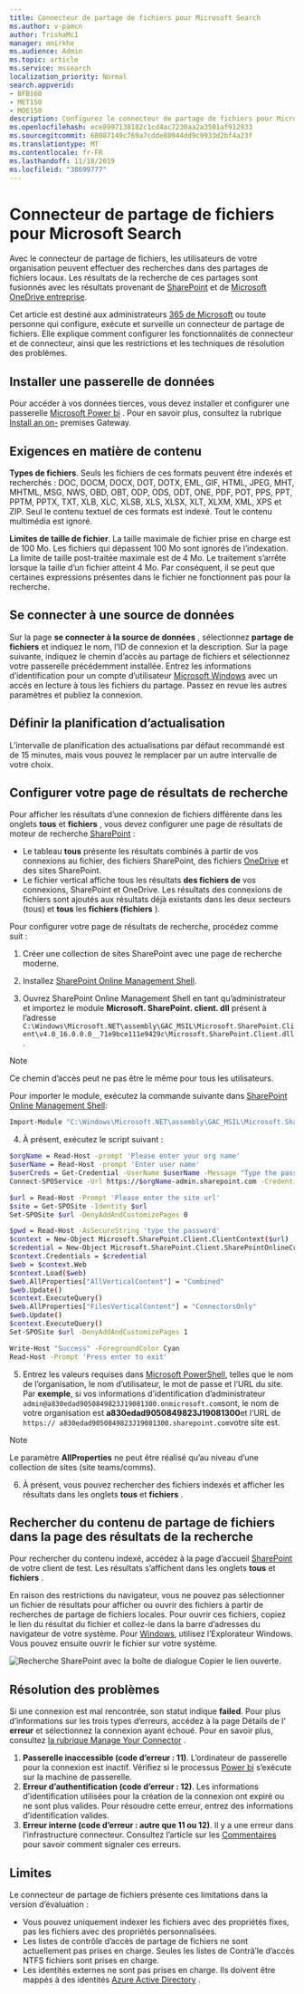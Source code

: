 ```yaml
---
title: Connecteur de partage de fichiers pour Microsoft Search
ms.author: v-pamcn
author: TrishaMc1
manager: mnirkhe
ms.audience: Admin
ms.topic: article
ms.service: mssearch
localization_priority: Normal
search.appverid:
- BFB160
- MET150
- MOE150
description: Configurez le connecteur de partage de fichiers pour Microsoft Search.
ms.openlocfilehash: ece8997138182c1cd4ac7230aa2a3501af912933
ms.sourcegitcommit: 68087149c769a7cdde80944dd9c9933d2bf4a23f
ms.translationtype: MT
ms.contentlocale: fr-FR
ms.lasthandoff: 11/18/2019
ms.locfileid: "38699777"
---
```

# <a name="the-file-share-connector-for-microsoft-search"></a>Connecteur de partage de fichiers pour Microsoft Search

Avec le connecteur de partage de fichiers, les utilisateurs de votre organisation peuvent effectuer des recherches dans des partages de fichiers locaux. Les résultats de la recherche de ces partages sont fusionnés avec les résultats provenant de [SharePoint](http://sharepoint.com/) et de [Microsoft OneDrive entreprise](https://onedrive.live.com/about/business/).

Cet article est destiné aux administrateurs [365 de Microsoft](https://www.microsoft.com/microsoft-365) ou toute personne qui configure, exécute et surveille un connecteur de partage de fichiers. Elle explique comment configurer les fonctionnalités de connecteur et de connecteur, ainsi que les restrictions et les techniques de résolution des problèmes.

## <a name="install-a-data-gateway"></a>Installer une passerelle de données
Pour accéder à vos données tierces, vous devez installer et configurer une passerelle [Microsoft Power bi](https://msit.powerbi.com/) . Pour en savoir plus, consultez la rubrique [Install an on-](https://docs.microsoft.com/data-integration/gateway/service-gateway-install) premises Gateway.  

## <a name="content-requirements"></a>Exigences en matière de contenu
**Types de fichiers**. Seuls les fichiers de ces formats peuvent être indexés et recherchés : DOC, DOCM, DOCX, DOT, DOTX, EML, GIF, HTML, JPEG, MHT, MHTML, MSG, NWS, OBD, OBT, ODP, ODS, ODT, ONE, PDF, POT, PPS, PPT, PPTM, PPTX, TXT, XLB, XLC, XLSB, XLS, XLSX, XLT, XLXM, XML, XPS et ZIP. Seul le contenu textuel de ces formats est indexé. Tout le contenu multimédia est ignoré.
 
**Limites de taille de fichier**. La taille maximale de fichier prise en charge est de 100 Mo. Les fichiers qui dépassent 100 Mo sont ignorés de l’indexation. La limite de taille post-traitée maximale est de 4 Mo. Le traitement s’arrête lorsque la taille d’un fichier atteint 4 Mo. Par conséquent, il se peut que certaines expressions présentes dans le fichier ne fonctionnent pas pour la recherche.

## <a name="connect-to-a-data-source"></a>Se connecter à une source de données
Sur la page **se connecter à la source de données** , sélectionnez **partage de fichiers** et indiquez le nom, l’ID de connexion et la description. Sur la page suivante, indiquez le chemin d’accès au partage de fichiers et sélectionnez votre passerelle précédemment installée. Entrez les informations d’identification pour un compte d’utilisateur [Microsoft Windows](https://microsoft.com/windows) avec un accès en lecture à tous les fichiers du partage. Passez en revue les autres paramètres et publiez la connexion.

## <a name="set-the-refresh-schedule"></a>Définir la planification d’actualisation
L’intervalle de planification des actualisations par défaut recommandé est de 15 minutes, mais vous pouvez le remplacer par un autre intervalle de votre choix.

## <a name="set-up-your-search-results-page"></a>Configurer votre page de résultats de recherche
Pour afficher les résultats d’une connexion de fichiers différente dans les onglets **tous** et **fichiers** , vous devez configurer une page de résultats de moteur de recherche [SharePoint](http://sharepoint.com/) :
- Le tableau **tous** présente les résultats combinés à partir de vos connexions au fichier, des fichiers SharePoint, des fichiers [OneDrive](https://onedrive.live.com/about/business/) et des sites SharePoint. 
- Le fichier vertical affiche tous les résultats **des fichiers de** vos connexions, SharePoint et OneDrive.
Les résultats des connexions de fichiers sont ajoutés aux résultats déjà existants dans les deux secteurs (tous) et **tous** les **fichiers (fichiers** ).

Pour configurer votre page de résultats de recherche, procédez comme suit :
1. Créer une collection de sites SharePoint avec une page de recherche moderne.

2. Installez [SharePoint Online Management Shell](https://www.microsoft.com/download/details.aspx?id=35588).

3. Ouvrez SharePoint Online Management Shell en tant qu’administrateur et importez le module **Microsoft. SharePoint. client. dll** présent à l’adresse `C:\Windows\Microsoft.NET\assembly\GAC_MSIL\Microsoft.SharePoint.Client\v4.0_16.0.0.0__71e9bce111e9429c\Microsoft.SharePoint.Client.dll`.

> [!NOTE]
> Ce chemin d’accès peut ne pas être le même pour tous les utilisateurs.

Pour importer le module, exécutez la commande suivante dans [SharePoint Online Management Shell](https://www.microsoft.com/download/details.aspx?id=35588):
```bash
Import-Module "C:\Windows\Microsoft.NET\assembly\GAC_MSIL\Microsoft.SharePoint.Client\v4.0_16.0.0.0__71e9bce111e9429c\Microsoft.SharePoint.Client.dll" 
```

4. À présent, exécutez le script suivant :
```bash
$orgName = Read-Host -prompt 'Please enter your org name'
$userName = Read-Host -prompt 'Enter user name'
$userCreds = Get-Credential -UserName $userName -Message "Type the password"
Connect-SPOService -Url https://$orgName-admin.sharepoint.com -Credential $userCreds

$url = Read-Host -Prompt 'Please enter the site url'
$site = Get-SPOSite -Identity $url
Set-SPOSite $url -DenyAddAndCustomizePages 0

$pwd = Read-Host -AsSecureString 'type the password'
$context = New-Object Microsoft.SharePoint.Client.ClientContext($url)
$credential = New-Object Microsoft.SharePoint.Client.SharePointOnlineCredentials($userName, $pwd)
$context.Credentials = $credential
$web = $context.Web
$context.Load($web)
$web.AllProperties["AllVerticalContent"] = "Combined"
$web.Update()
$context.ExecuteQuery()
$web.AllProperties["FilesVerticalContent"] = "ConnectorsOnly"
$web.Update()
$context.ExecuteQuery()
Set-SPOSite $url -DenyAddAndCustomizePages 1

Write-Host "Success" -ForegroundColor Cyan
Read-Host -Prompt 'Press enter to exit'
```

5. Entrez les valeurs requises dans [Microsoft PowerShell](https://microsoft.com/powershell), telles que le nom de l’organisation, le nom d’utilisateur, le mot de passe et l’URL du site. Par **exemple**, si vos informations d’identification d’administrateur `admin@a830edad9050849823J19081300.onmicrosoft.com`sont, le nom de votre organisation est **a830edad9050849823J19081300**et l’URL de `https:// a830edad9050849823J19081300.sharepoint.com`votre site est.

> [!NOTE]
> Le paramètre **AllProperties** ne peut être réalisé qu’au niveau d’une collection de sites (site teams/comms).

6. À présent, vous pouvez rechercher des fichiers indexés et afficher les résultats dans les onglets **tous** et **fichiers** .

## <a name="search-for-file-share-content-in-the-search-results-page"></a>Rechercher du contenu de partage de fichiers dans la page des résultats de la recherche
Pour rechercher du contenu indexé, accédez à la page d’accueil [SharePoint](http://sharepoint.com/) de votre client de test. Les résultats s’affichent dans les onglets **tous** et **fichiers** .

En raison des restrictions du navigateur, vous ne pouvez pas sélectionner un fichier de résultats pour afficher ou ouvrir des fichiers à partir de recherches de partage de fichiers locales. Pour ouvrir ces fichiers, copiez le lien du résultat du fichier et collez-le dans la barre d’adresses du navigateur de votre système. Pour [Windows](https://microsoft.com/windows), utilisez l’Explorateur Windows. Vous pouvez ensuite ouvrir le fichier sur votre système.

![Recherche SharePoint avec la boîte de dialogue Copier le lien ouverte.](media/fileshare-search.png)

## <a name="troubleshooting"></a>Résolution des problèmes
Si une connexion est mal rencontrée, son statut indique **failed**. Pour plus d’informations sur les trois types d’erreurs, accédez à la page Détails de l' **erreur** et sélectionnez la connexion ayant échoué. Pour en savoir plus, consultez [la rubrique Manage Your Connector](manage-connector.md) .
1. **Passerelle inaccessible (code d’erreur : 11)**. L’ordinateur de passerelle pour la connexion est inactif. Vérifiez si le processus [Power bi](https://msit.powerbi.com/) s’exécute sur la machine de passerelle.
2. **Erreur d’authentification (code d’erreur : 12)**. Les informations d’identification utilisées pour la création de la connexion ont expiré ou ne sont plus valides. Pour résoudre cette erreur, entrez des informations d’identification valides.
3. **Erreur interne (code d’erreur : autre que 11 ou 12)**. Il y a une erreur dans l’infrastructure connecteur. Consultez l’article sur les [Commentaires](connectors-feedback.md) pour savoir comment signaler ces erreurs.

## <a name="limitations"></a>Limites
Le connecteur de partage de fichiers présente ces limitations dans la version d’évaluation :
* Vous pouvez uniquement indexer les fichiers avec des propriétés fixes, pas les fichiers avec des propriétés personnalisées.
* Les listes de contrôle d’accès de partage de fichiers ne sont actuellement pas prises en charge. Seules les listes de Contrã’le d’accès NTFS fichiers sont prises en charge.
* Les identités externes ne sont pas prises en charge. Ils doivent être mappés à des identités [Azure Active Directory](https://docs.microsoft.com/azure/active-directory/) .
